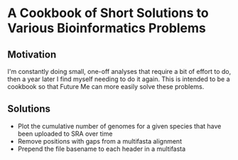 # A Cookbook of Short Solutions to Various Bioinformatics Problems

## Motivation

I'm constantly doing small, one-off analyses that require a bit of effort to do, then a year later I find myself needing to do it again. This is intended to be a cookbook so that Future Me can more easily solve these problems.

## Solutions

- Plot the cumulative number of genomes for a given species that have been uploaded to SRA over time
- Remove positions with gaps from a multifasta alignment 
- Prepend the file basename to each header in a multifasta
